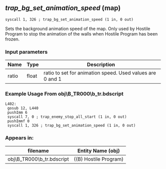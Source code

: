 ## *trap_bg_set_animation_speed* (map)

`syscall 1, 326 ; trap_bg_set_animation_speed (1 in, 0 out)`

Sets the background animation speed of the map. Only used by Hostile Program to stop the animation of the walls when Hostile Program has been frozen.

### Input parameters
| Name | Type | Description
|------|------|------------
| ratio   | float   | ratio to set for animation speed. Used values are 0 and 1


### Example Usage From obj\B_TR000\b_tr.bdscript
```plaintext
L402:
 gosub 12, L440
 pushImm 6
 syscall 7, 0 ; trap_enemy_stop_all_start (1 in, 0 out)
 pushImmf 0
 syscall 1, 326 ; trap_bg_set_animation_speed (1 in, 0 out)
```


### Appears in:
| filename | Entity Name (obj)
|----------|-------------
| obj\B_TR000\b_tr.bdscript       | ((B) Hostile Program)          



